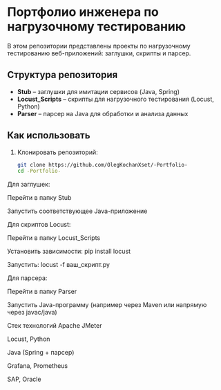 # Портфолио инженера по нагрузочному тестированию

В этом репозитории представлены проекты по нагрузочному тестированию веб-приложений: заглушки, скрипты и парсер.

## Структура репозитория

- **Stub** – заглушки для имитации сервисов (Java, Spring)  
- **Locust_Scripts** – скрипты для нагрузочного тестирования (Locust, Python)  
- **Parser** – парсер на Java для обработки и анализа данных  

## Как использовать

1. Клонировать репозиторий:
   ```bash
   git clone https://github.com/OlegKochanXset/-Portfolio-
   cd -Portfolio-
Для заглушек:

Перейти в папку Stub

Запустить соответствующее Java-приложение

Для скриптов Locust:

Перейти в папку Locust_Scripts

Установить зависимости: pip install locust

Запустить: locust -f ваш_скрипт.py

Для парсера:

Перейти в папку Parser

Запустить Java-программу (например через Maven или напрямую через javac/java)

Стек технологий
Apache JMeter

Locust, Python

Java (Spring + парсер)

Grafana, Prometheus

SAP, Oracle
